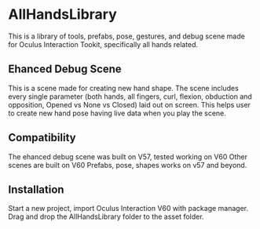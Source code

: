 # AllHandsLibrary
 
This is a library of tools, prefabs, pose, gestures, and debug scene made for Oculus Interaction Tookit, specifically all hands related. 

## Ehanced Debug Scene
This is a scene made for creating new hand shape. The scene includes every single parameter (both hands, all fingers, curl, flexion, obduction and opposition, Opened vs None vs Closed) laid out on screen. This helps user to create new hand pose having live data when you play the scene. 

## Compatibility
The ehanced debug scene was built on V57, tested working on V60
Other scenes are built on V60
Prefabs, pose, shapes works on v57 and beyond. 

## Installation
Start a new project, import Oculus Interaction V60 with package manager. 
Drag and drop the AllHandsLibrary folder to the asset folder. 
